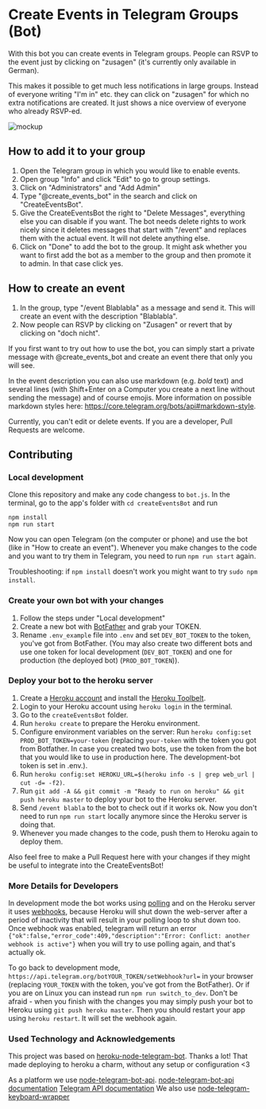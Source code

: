 # Create Events in Telegram Groups (Bot)

With this bot you can create events in Telegram groups. People can RSVP to the event just by clicking on "zusagen" (it's currently only available in German).

This makes it possible to get much less notifications in large groups. Instead of everyone writing "I'm in" etc. they can click on "zusagen" for which no extra notifications are created. It just shows a nice overview of everyone who already RSVP-ed.

![mockup](https://user-images.githubusercontent.com/3832093/63650260-e8463a00-c748-11e9-8448-b14cb4d9f68b.jpg)


## How to add it to your group

1. Open the Telegram group in which you would like to enable events.
2. Open group "Info" and click "Edit" to go to group settings.
3. Click on "Administrators" and "Add Admin"
4. Type "@create_events_bot" in the search and click on "CreateEventsBot".
5. Give the CreateEventsBot the right to "Delete Messages", everything else you can disable if you want.
   The bot needs delete rights to work nicely since it deletes messages that start with "/event" and replaces them with the actual event. It will not delete anything else.
6. Click on "Done" to add the bot to the group. It might ask whether you want to first add the bot as a member to the group and then promote it to admin. In that case click yes.

## How to create an event

1. In the group, type "/event Blablabla" as a message and send it. This will create an event with the description "Blablabla".
2. Now people can RSVP by clicking on "Zusagen" or revert that by clicking on "doch nicht".

If you first want to try out how to use the bot, you can simply start a private message with @create_events_bot and create an event there that only you will see.

In the event description you can also use markdown (e.g. _bold_ text) and several lines (with Shift+Enter on a Computer you create a next line without sending the message) and of course emojis. More information on possible markdown styles here: https://core.telegram.org/bots/api#markdown-style.

Currently, you can't edit or delete events. If you are a developer, Pull Requests are welcome.

## Contributing

### Local development

Clone this repository and make any code changess to `bot.js`. In the terminal, go to the app's folder with `cd createEventsBot` and run

```
npm install
npm run start
```

Now you can open Telegram (on the computer or phone) and use the bot (like in "How to create an event"). Whenever you make changes to the code and you want to try them in Telegram, you need to run `npm run start` again.

Troubleshooting: if `npm install` doesn't work you might want to try `sudo npm install`.

### Create your own bot with your changes

1. Follow the steps under "Local development"
2. Create a new bot with [BotFather](https://core.telegram.org/bots#3-how-do-i-create-a-bot) and grab your TOKEN.
3. Rename `.env_example` file into `.env` and set `DEV_BOT_TOKEN` to the token, you've got from BotFather.
   (You may also create two different bots and use one token for local development (`DEV_BOT_TOKEN`) and one for production (the deployed bot) (`PROD_BOT_TOKEN`)).

### Deploy your bot to the heroku server

1. Create a [Heroku account](https://heroku.com) and install the [Heroku Toolbelt](https://toolbelt.heroku.com/).
2. Login to your Heroku account using `heroku login` in the terminal.
3. Go to the `createEventsBot` folder.
4. Run `heroku create` to prepare the Heroku environment.
5. Configure environment variables on the server: Run `heroku config:set PROD_BOT_TOKEN=your-token` (replacing `your-token` with the token you got from Botfather. In case you created two bots, use the token from the bot that you would like to use in production here. The development-bot token is set in .env.).
6. Run `heroku config:set HEROKU_URL=$(heroku info -s | grep web_url | cut -d= -f2)`.
7. Run `git add -A && git commit -m "Ready to run on heroku" && git push heroku master` to deploy your bot to the Heroku server.
8. Send `/event blabla` to the bot to check out if it works ok. Now you don't need to run `npm run start` locally anymore since the Heroku server is doing that.
9. Whenever you made changes to the code, push them to Heroku again to deploy them.

Also feel free to make a Pull Request here with your changes if they might be useful to integrate into the CreateEventsBot!

### More Details for Developers

In development mode the bot works using [polling](https://en.wikipedia.org/wiki/Push_technology#Long_polling) and on the Heroku server it uses [webhooks](https://core.telegram.org/bots/api#setwebhook), because Heroku will shut down the web-server after a period of inactivity that will result in your polling loop to shut down too. Once webhook was enabled, telegram will return an error `{"ok":false,"error_code":409,"description":"Error: Conflict: another webhook is active"}` when you will try to use polling again, and that's actually ok.

To go back to development mode, `https://api.telegram.org/botYOUR_TOKEN/setWebhook?url=` in your browser (replacing `YOUR_TOKEN` with the token, you've got from the BotFather). Or if you are on Linux you can instead run `npm run switch_to_dev`.
Don't be afraid - when you finish with the changes you may simply push your bot to Heroku using `git push heroku master`. Then you should restart your app using `heroku restart`. It will set the webhook again.

### Used Technology and Acknowledgements

This project was based on [heroku-node-telegram-bot](https://github.com/odditive/heroku-node-telegram-bot). Thanks a lot! That made deploying to heroku a charm, without any setup or configuration <3

As a platform we use [node-telegram-bot-api](https://github.com/yagop/node-telegram-bot-api).
[node-telegram-bot-api documentation](https://github.com/yagop/node-telegram-bot-api/blob/0b8ca03b54ac3361c2f656e2fa23c0e4423e49e5/doc/api.md)
[Telegram API documentation](https://core.telegram.org/bots/api)
We also use [node-telegram-keyboard-wrapper](https://github.com/alexandercerutti/node-telegram-keyboard-wrapper.)
